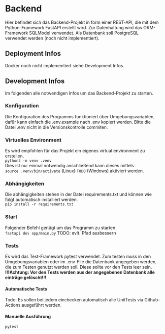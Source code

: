 # Backend
Hier befindet sich das Backend-Projekt in form einer REST-API, die mit dem Python-Framework FastAPI erstellt wird. Zur Datenhaltung wird das ORM-Framework SQLModel verwendet.
Als Datenbank soll PostgreSQL verwendet werden (noch nicht implementiert).

## Deployment Infos
Docker noch nicht implementiert siehe Development Infos.

## Development Infos
Im folgenden alle notwendigen Infos um das Backend-Projekt zu starten.

### Konfiguration
Die Konfiguration des Programms funktioniert über Umgebungsvariablen, dafür kann einfach die .env.example nach .env kopiert werden.
Bitte die Datei .env nicht in die Versionskontrolle commiten.

### Virtuelles Environment
Es wird empfohlen für das Projekt ein eigenes virtual environment zu erstellen.   
```python3 -m venv .venv```  
Dies ist nur einmal notwendig anschließend kann dieses mittels    
```source .venv/bin/activate``` (Linux)
```TODO``` (Windows)
aktiviert werden.

### Abhängigkeiten
Die abhängigkeiten stehen in der Datei requirements.txt und können wie folgt automatisch installiert werden.  
```pip install -r requirements.txt```

### Start
Folgender Befehl genügt um das Programm zu starten.  
```fastapi dev app/main.py``` TODO: evlt. Pfad ausbessern

### Tests
Es wird das Test-Framework pytest verwendet.
Zum testen muss in den Umgebungsvariablen oder im .env-File die Datenbank angegeben werden, die zum Testen genutzt werden soll. Diese sollte vor den Tests leer sein.  
**!!!Achtung: Vor den Tests werden aus der angegebenen Datenbank alle einträge gelöscht!!!**
#### Automatische Tests
Todo: Es sollen bei jedem einchecken automatisch alle UnitTests via Github-Actions ausgeführt werden.
#### Manuelle Ausführung
```
pytest
```

